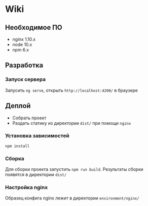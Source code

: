 # Wiki

## Необходимое ПО

- nginx 1.10.x
- node 10.x
- npm 6.x

## Разработка

### Запуск сервера

Запусить `ng serve`, открыть `http://localhost:4200/` в браузере

## Деплой

- Собрать проект
- Раздать статику из директории `dist/` при помощи `nginx`

### Установка зависимостей

```
npm install
```

### Сборка

Для сборки проекта запустить `npm run build`. Результаты сборки появятся в директории `dist/`

<!-- Для продакшен-сборки запустить `ng build --prod` -->

### Настройка nginx

Образец конфига nginx лежит в директории `environment/nginx/`

